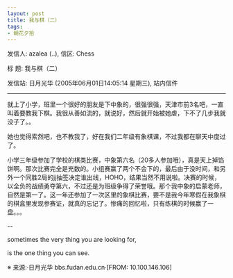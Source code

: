 ```yaml
---
layout: post
title: 我与棋（二）
tags:
- 朝花夕拾
---
```


发信人: azalea (..), 信区: Chess

标  题: 我与棋（二）

发信站: 日月光华 (2005年06月01日14:05:14 星期三), 站内信件

---

就上了小学，班里一个很好的朋友是下中象的，很强很强，天津市前3名吧，一直叫着要教我下棋。我很从善如流的，就说好，然后就开始被她虐，下不了几步我就没子了。。

她也觉得索然吧，也不教我了，好在我们二年级有象棋课，不过我都在聊天中度过了。

小学三年级参加了学校的棋类比赛，中象第六名（20多人参加哦），真是天上掉馅饼啊。那次比赛完全是充数的。小组赛赢了两个不会下的，最后由于没时间，和另外一个同胜2局的jj抽签决定谁出线，HOHO，结果当然不用说啦。决赛的时候，以全负的战绩勇夺第六，不过还是为班级争得了荣誉哦。那个我中象的启蒙老师，自然是第一了。这一年还参加了一次区里的象棋比赛，要不是我今年寒假在我象棋的棋盒里发现参赛证，就真的忘记了。惨痛的回忆啦，只有练棋的时候赢了一盘。。。

--

sometimes the very thing you are looking for,

is the one thing you can see.

※ 来源:·日月光华 bbs.fudan.edu.cn·[FROM: 10.100.146.106] 
